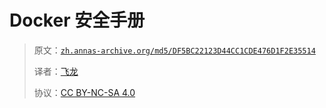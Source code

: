 # Docker 安全手册

> 原文：[`zh.annas-archive.org/md5/DF5BC22123D44CC1CDE476D1F2E35514`](https://zh.annas-archive.org/md5/DF5BC22123D44CC1CDE476D1F2E35514)
> 
> 译者：[飞龙](https://github.com/wizardforcel)
> 
> 协议：[CC BY-NC-SA 4.0](http://creativecommons.org/licenses/by-nc-sa/4.0/)